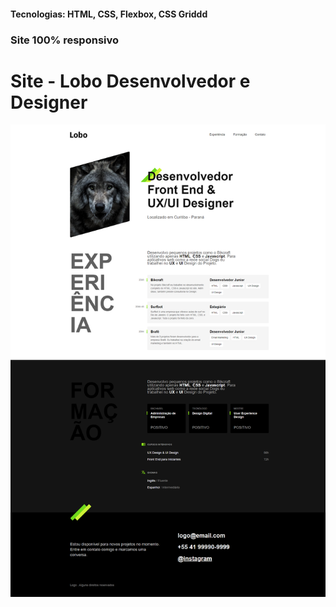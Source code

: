 <h4>Tecnologias: HTML, CSS, Flexbox, CSS Griddd</h4>
<h3>Site 100% responsivo</h3>

# Site - Lobo Desenvolvedor e Designer

<img src="https://github.com/dieegobs/Lobo---Desenvolvedor-e-Designer/blob/main/img/lobo.png?raw=true"/>
